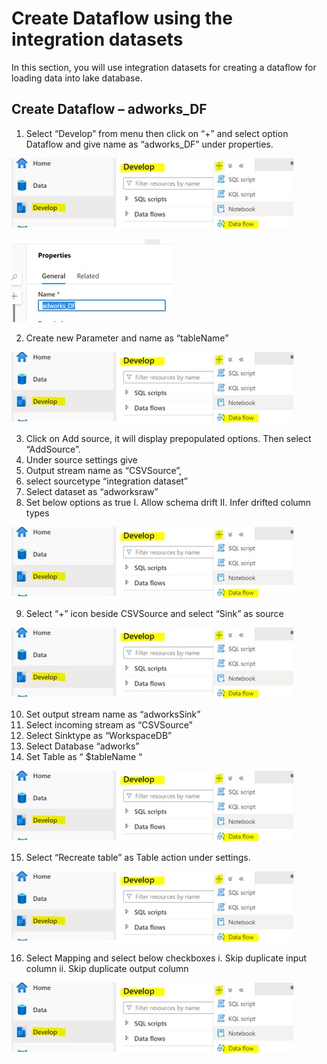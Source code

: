 # Create Dataflow using the integration datasets

In this section, you will use integration datasets for creating a dataflow for loading data into lake database.

## Create Dataflow – adworks_DF

1.	Select “Develop” from menu then  click on “+”  and select option Dataflow and give name as “adworks_DF” under properties.

 ![Dataflow](./assets/df1.jpg "Create Dataflow")
 
 ![Dataflow](./assets/df2.jpg "Create Dataflow")
 
2.	Create new Parameter and name as “tableName”

 ![Dataflow](./assets/df1.jpg "Create Dataflow")
 
3.	Click on Add source, it will display prepopulated options. Then select “AddSource”.
4.	Under source settings give 
5.	Output stream name as “CSVSource”,
6.	 select sourcetype “integration dataset” 
7.	Select dataset  as “adworksraw” 
8.	Set below options as true
  I.	Allow schema drift
  II.	Infer drifted column types

  ![Dataflow](./assets/df1.jpg "Create Dataflow")
  
9.	Select “+” icon beside CSVSource and select “Sink” as source

  ![Dataflow](./assets/df1.jpg "Create Dataflow")
  
10.	Set output stream name as “adworksSink”
11.	Select incoming stream as “CSVSource”
12.	Select Sinktype as “WorkspaceDB”
13.	Select Database “adworks”
14.	Set Table as “ $tableName “ 

  ![Dataflow](./assets/df1.jpg "Create Dataflow")
  
15.	Select “Recreate table” as Table action under settings.

  ![Dataflow](./assets/df1.jpg "Create Dataflow")
 
16.	Select Mapping and select below checkboxes
    i.	Skip duplicate input column
    ii.	Skip duplicate output column
    
   ![Dataflow](./assets/df1.jpg "Create Dataflow")

     


